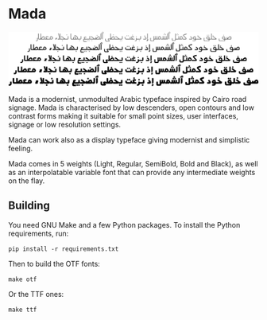 Mada
====

![Sample](documentation/Mada-Sample.png)

Mada is a modernist, unmodulted Arabic typeface inspired by Cairo road signage.
Mada is characterised by low descenders, open contours and low contrast forms
making it suitable for small point sizes, user interfaces, signage or low
resolution settings.

Mada can work also as a display typeface giving modernist and simplistic feeling.

Mada comes in 5 weights (Light, Regular, SemiBold, Bold and Black), as well as
an interpolatable variable font that can provide any intermediate weights on
the flay.

Building
--------

You need GNU Make and a few Python packages. To install the Python
requirements, run:
```shell
pip install -r requirements.txt
```

Then to build the OTF fonts:
```shell
make otf
```

Or the TTF ones:
```
make ttf
```
